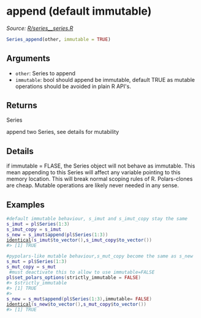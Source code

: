 # append (default immutable)

*Source: [R/series__series.R](https://github.com/pola-rs/r-polars/tree/main/R/series__series.R)*

```r
Series_append(other, immutable = TRUE)
```

## Arguments

- `other`: Series to append
- `immutable`: bool should append be immutable, default TRUE as mutable operations should be avoided in plain R API's.

## Returns

Series

append two Series, see details for mutability

## Details

if immutable = FLASE, the Series object will not behave as immutable. This mean appending to this Series will affect any variable pointing to this memory location. This will break normal scoping rules of R. Polars-clones are cheap. Mutable operations are likely never needed in any sense.

## Examples

<pre class='r-example'><code><span class='r-in'><span><span class='co'>#default immutable behaviour, s_imut and s_imut_copy stay the same</span></span></span>
<span class='r-in'><span><span class='va'>s_imut</span> <span class='op'>=</span> <span class='va'>pl</span><span class='op'>$</span><span class='fu'>Series</span><span class='op'>(</span><span class='fl'>1</span><span class='op'>:</span><span class='fl'>3</span><span class='op'>)</span></span></span>
<span class='r-in'><span><span class='va'>s_imut_copy</span> <span class='op'>=</span> <span class='va'>s_imut</span></span></span>
<span class='r-in'><span><span class='va'>s_new</span> <span class='op'>=</span> <span class='va'>s_imut</span><span class='op'>$</span><span class='fu'>append</span><span class='op'>(</span><span class='va'>pl</span><span class='op'>$</span><span class='fu'>Series</span><span class='op'>(</span><span class='fl'>1</span><span class='op'>:</span><span class='fl'>3</span><span class='op'>)</span><span class='op'>)</span></span></span>
<span class='r-in'><span><span class='fu'><a href='https://rdrr.io/r/base/identical.html'>identical</a></span><span class='op'>(</span><span class='va'>s_imut</span><span class='op'>$</span><span class='fu'>to_vector</span><span class='op'>(</span><span class='op'>)</span>,<span class='va'>s_imut_copy</span><span class='op'>$</span><span class='fu'>to_vector</span><span class='op'>(</span><span class='op'>)</span><span class='op'>)</span></span></span>
<span class='r-out co'><span class='r-pr'>#&gt;</span> [1] TRUE</span>
<span class='r-in'><span></span></span>
<span class='r-in'><span><span class='co'>#pypolars-like mutable behaviour,s_mut_copy become the same as s_new</span></span></span>
<span class='r-in'><span><span class='va'>s_mut</span> <span class='op'>=</span> <span class='va'>pl</span><span class='op'>$</span><span class='fu'>Series</span><span class='op'>(</span><span class='fl'>1</span><span class='op'>:</span><span class='fl'>3</span><span class='op'>)</span></span></span>
<span class='r-in'><span><span class='va'>s_mut_copy</span> <span class='op'>=</span> <span class='va'>s_mut</span></span></span>
<span class='r-in'><span> <span class='co'>#must deactivate this to allow to use immutable=FALSE</span></span></span>
<span class='r-in'><span><span class='va'>pl</span><span class='op'>$</span><span class='fu'>set_polars_options</span><span class='op'>(</span>strictly_immutable <span class='op'>=</span> <span class='cn'>FALSE</span><span class='op'>)</span></span></span>
<span class='r-out co'><span class='r-pr'>#&gt;</span> $strictly_immutable</span>
<span class='r-out co'><span class='r-pr'>#&gt;</span> [1] TRUE</span>
<span class='r-out co'><span class='r-pr'>#&gt;</span> </span>
<span class='r-in'><span><span class='va'>s_new</span> <span class='op'>=</span> <span class='va'>s_mut</span><span class='op'>$</span><span class='fu'>append</span><span class='op'>(</span><span class='va'>pl</span><span class='op'>$</span><span class='fu'>Series</span><span class='op'>(</span><span class='fl'>1</span><span class='op'>:</span><span class='fl'>3</span><span class='op'>)</span>,immutable<span class='op'>=</span> <span class='cn'>FALSE</span><span class='op'>)</span></span></span>
<span class='r-in'><span><span class='fu'><a href='https://rdrr.io/r/base/identical.html'>identical</a></span><span class='op'>(</span><span class='va'>s_new</span><span class='op'>$</span><span class='fu'>to_vector</span><span class='op'>(</span><span class='op'>)</span>,<span class='va'>s_mut_copy</span><span class='op'>$</span><span class='fu'>to_vector</span><span class='op'>(</span><span class='op'>)</span><span class='op'>)</span></span></span>
<span class='r-out co'><span class='r-pr'>#&gt;</span> [1] TRUE</span>
 </code></pre>